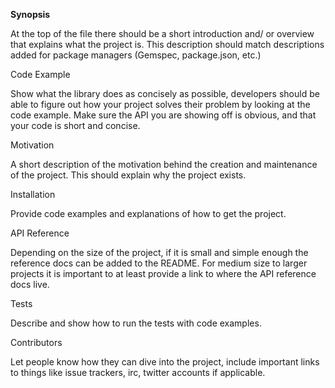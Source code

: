 <b>Synopsis</b>

At the top of the file there should be a short introduction and/ or overview that explains what the project is. This description should match descriptions added for package managers (Gemspec, package.json, etc.)

Code Example</b>

Show what the library does as concisely as possible, developers should be able to figure out how your project solves their problem by looking at the code example. Make sure the API you are showing off is obvious, and that your code is short and concise.

Motivation</b>

A short description of the motivation behind the creation and maintenance of the project. This should explain why the project exists.

Installation</b>

Provide code examples and explanations of how to get the project.

API Reference</b>

Depending on the size of the project, if it is small and simple enough the reference docs can be added to the README. For medium size to larger projects it is important to at least provide a link to where the API reference docs live.

Tests</b>

Describe and show how to run the tests with code examples.

Contributors</b>

Let people know how they can dive into the project, include important links to things like issue trackers, irc, twitter accounts if applicable.
